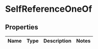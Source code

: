 

# SelfReferenceOneOf


## Properties

| Name | Type | Description | Notes |
|------------ | ------------- | ------------- | -------------|



